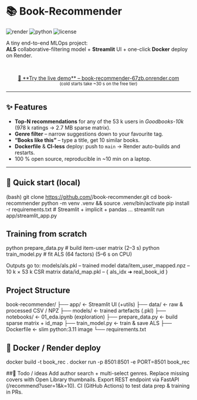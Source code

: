 <!-- ────────────────────────────────────────────────────────────────────────────── -->
# 📚 Book-Recommender

![render](https://img.shields.io/badge/Render-live-success?logo=render)
![python](https://img.shields.io/badge/Python-3.11-blue?logo=python)
![license](https://img.shields.io/badge/License-MIT-informational)

A tiny end-to-end MLOps project:  
**ALS** collaborative-filtering model + **Streamlit** UI + one-click **Docker** deploy on Render.

<br>

<p align="center">
  <a href="https://book-recommender-67zb.onrender.com">
    🔗 **Try the live demo** – book-recommender-67zb.onrender.com
  </a><br>
  <sub>(cold starts take ~30 s on the free tier)</sub>
</p>

---

## ✨ Features
* **Top-N recommendations** for any of the 53 k users in *Goodbooks-10k*  
  (978 k ratings → 2.7 MB sparse matrix).
* **Genre filter** – narrow suggestions down to your favourite tag.
* **“Books like this”** – type a title, get 10 similar books.
* **Dockerfile** &amp; **CI-less** deploy: push to `main` → Render auto-builds and restarts.
* 100 % open source, reproducible in ~10 min on a laptop.

---

## 🚀 Quick start (local)

(bash)
git clone https://github.com/<you>/book-recommender.git
cd book-recommender
python -m venv .venv && source .venv/bin/activate
pip install -r requirements.txt          # Streamlit + implicit + pandas …
streamlit run app/streamlit_app.py


## Training from scratch

python prepare_data.py    # build item-user matrix   (2–3 s)
python train_model.py     # fit ALS (64 factors)     (5–6 s on CPU)

Outputs go to:
models/als.pkl            – trained model
data/item_user_mapped.npz – 10 k × 53 k CSR matrix
data/id_map.pkl           – { als_idx ➜ real_book_id }


## Project Structure
book-recommender/
├── app/                  ← Streamlit UI (+utils)
├── data/                 ← raw & processed CSV / NPZ
├── models/               ← trained artefacts (.pkl)
├── notebooks/            ← 01_eda.ipynb (exploration)
├── prepare_data.py       ← build sparse matrix + id_map
├── train_model.py        ← train & save ALS
├── Dockerfile            ← slim python:3.11 image
└── requirements.txt



## 🐳 Docker / Render deploy

docker build -t book_rec .
docker run -p 8501:8501 -e PORT=8501 book_rec


##📝 Todo / ideas
Add author search + multi-select genres.
Replace missing covers with Open Library thumbnails.
Export REST endpoint via FastAPI (/recommend?user=1&k=10).
CI (GitHub Actions) to test data prep & training in PRs.






